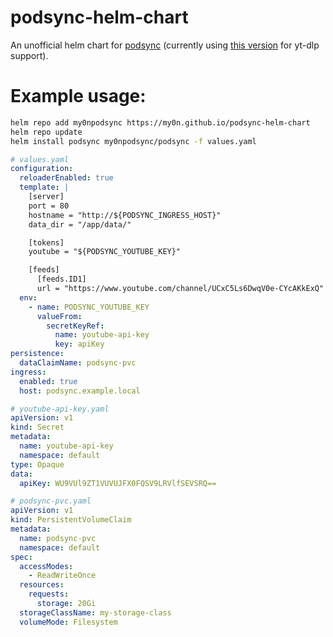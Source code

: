 # podsync-helm-chart

An unofficial helm chart for [podsync](https://github.com/mxpv/podsync) (currently using [this version](https://github.com/tuxpeople/docker-podsync) for yt-dlp support).

# Example usage:

```sh
helm repo add my0npodsync https://my0n.github.io/podsync-helm-chart
helm repo update
helm install podsync my0npodsync/podsync -f values.yaml
```

```yaml
# values.yaml
configuration:
  reloaderEnabled: true
  template: |
    [server]
    port = 80
    hostname = "http://${PODSYNC_INGRESS_HOST}"
    data_dir = "/app/data/"

    [tokens]
    youtube = "${PODSYNC_YOUTUBE_KEY}"

    [feeds]
      [feeds.ID1]
      url = "https://www.youtube.com/channel/UCxC5Ls6DwqV0e-CYcAKkExQ"
  env:
    - name: PODSYNC_YOUTUBE_KEY
      valueFrom:
        secretKeyRef:
          name: youtube-api-key
          key: apiKey
persistence:
  dataClaimName: podsync-pvc
ingress:
  enabled: true
  host: podsync.example.local
```

```yaml
# youtube-api-key.yaml
apiVersion: v1
kind: Secret
metadata:
  name: youtube-api-key
  namespace: default
type: Opaque
data:
  apiKey: WU9VUl9ZT1VUVUJFX0FQSV9LRVlfSEVSRQ==
```

```yaml
# podsync-pvc.yaml
apiVersion: v1
kind: PersistentVolumeClaim
metadata:
  name: podsync-pvc
  namespace: default
spec:
  accessModes:
    - ReadWriteOnce
  resources:
    requests:
      storage: 20Gi
  storageClassName: my-storage-class
  volumeMode: Filesystem
```
